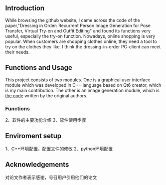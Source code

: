 ## Introduction
While browsing the github website, I came across the code of the paper,"Dressing in Order: Recurrent Person Image Generation for Pose Transfer, Virtual Try-on and Outfit Editing" and found its functions very useful, especially the try-on function. Nowadays, online shopping is very popular. When customers are shopping clothes online, they need a tool to try on the clothes they like. I think the dressing-in-order PC-client can meet their needs.

## Functions and Usage
This project consists of two modules. One is a graphical user interface module which was developed in C++ language based on Qt6 creator, which is my main contribution. The other is an image generation module, which is [the code](https://github.com/cuiaiyu/dressing-in-order) written by the original authors.

### Functions

2、软件的主要功能介绍
3、软件使用步骤

## Enviroment setup
1、C++环境配置，配置文件的修改
2、python环境配置

## Acknowledgements
对论文作者表示感谢，号召用户引用他们的论文
